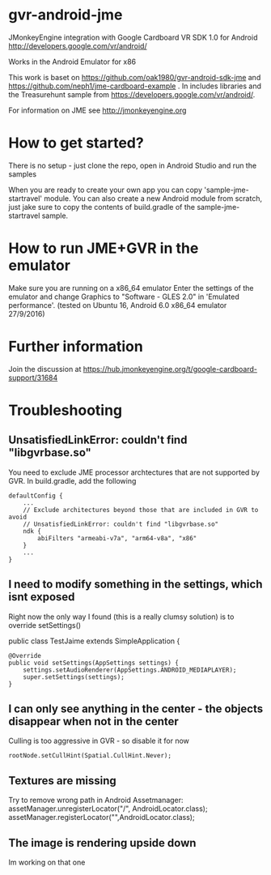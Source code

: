 # gvr-android-jme

JMonkeyEngine integration with Google Cardboard VR SDK 1.0 for Android http://developers.google.com/vr/android/

Works in the Android Emulator for x86

This work is baset on https://github.com/oak1980/gvr-android-sdk-jme and https://github.com/neph1/jme-cardboard-example .
In includes libraries and the Treasurehunt sample from https://developers.google.com/vr/android/.

For information on JME see http://jmonkeyengine.org



# How to get started?

There is no setup - just clone the repo, open in Android Studio and run the samples

When you are ready to create your own app you can copy 'sample-jme-startravel' module.
You can also create a new Android module from scratch, just jake sure to copy the contents of build.gradle of the sample-jme-startravel sample.


# How to run JME+GVR in the emulator

Make sure you are running on a x86_64 emulator
Enter the settings of the emulator and change Graphics to "Software - GLES 2.0" in 'Emulated performance'.
(tested on Ubuntu 16, Android 6.0 x86_64 emulator 27/9/2016)


# Further information

Join the discussion at https://hub.jmonkeyengine.org/t/google-cardboard-support/31684


# Troubleshooting


## UnsatisfiedLinkError: couldn't find "libgvrbase.so"

You need to exclude JME processor archtectures that are not supported by GVR. In build.gradle, add the following

    defaultConfig {
        ...
        // Exclude architectures beyond those that are included in GVR to avoid
        // UnsatisfiedLinkError: couldn't find "libgvrbase.so"
        ndk {
            abiFilters "armeabi-v7a", "arm64-v8a", "x86"
        }
        ...
    }

## I need to modify something in the settings, which isnt exposed

Right now the only way I found (this is a really clumsy solution) is to override setSettings()

  public class TestJaime extends SimpleApplication {

    @Override
    public void setSettings(AppSettings settings) {
        settings.setAudioRenderer(AppSettings.ANDROID_MEDIAPLAYER);
        super.setSettings(settings);
    }

## I can only see anything in the center - the objects disappear when not in the center

Culling is too aggressive in GVR - so disable it for now

    rootNode.setCullHint(Spatial.CullHint.Never);

## Textures are missing

Try to remove wrong path in Android Assetmanager:
    assetManager.unregisterLocator("/", AndroidLocator.class);
    assetManager.registerLocator("",AndroidLocator.class);


## The image is rendering upside down

Im working on that one

